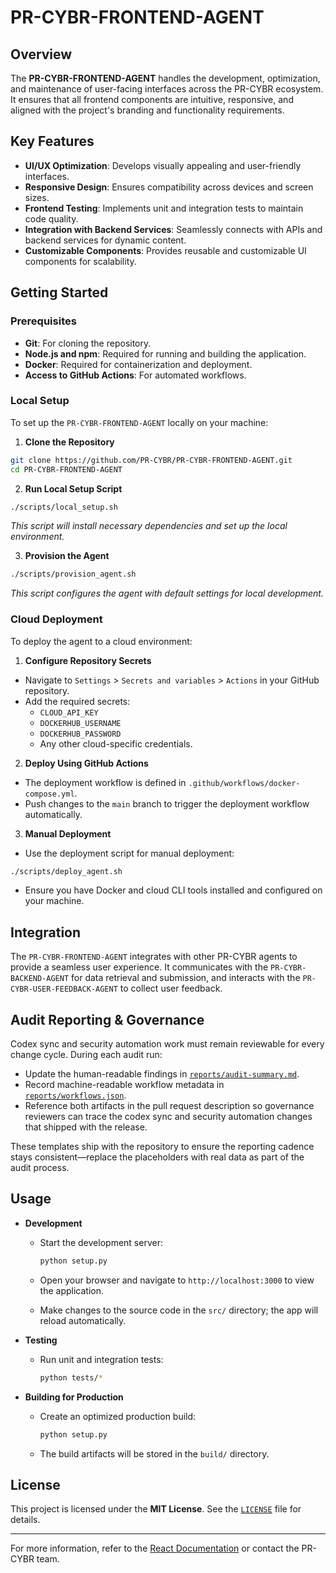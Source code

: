 <!--
Updates that need to be made:
1. 
-->

# PR-CYBR-FRONTEND-AGENT

## Overview

The **PR-CYBR-FRONTEND-AGENT** handles the development, optimization, and maintenance of user-facing interfaces across the PR-CYBR ecosystem. It ensures that all frontend components are intuitive, responsive, and aligned with the project's branding and functionality requirements.

## Key Features

- **UI/UX Optimization**: Develops visually appealing and user-friendly interfaces.
- **Responsive Design**: Ensures compatibility across devices and screen sizes.
- **Frontend Testing**: Implements unit and integration tests to maintain code quality.
- **Integration with Backend Services**: Seamlessly connects with APIs and backend services for dynamic content.
- **Customizable Components**: Provides reusable and customizable UI components for scalability.

## Getting Started

### Prerequisites

- **Git**: For cloning the repository.
- **Node.js and npm**: Required for running and building the application.
- **Docker**: Required for containerization and deployment.
- **Access to GitHub Actions**: For automated workflows.

### Local Setup

To set up the `PR-CYBR-FRONTEND-AGENT` locally on your machine:

1. **Clone the Repository**

```bash
git clone https://github.com/PR-CYBR/PR-CYBR-FRONTEND-AGENT.git
cd PR-CYBR-FRONTEND-AGENT
```

2. **Run Local Setup Script**

```bash
./scripts/local_setup.sh
```
_This script will install necessary dependencies and set up the local environment._

3. **Provision the Agent**

```bash
./scripts/provision_agent.sh
```
_This script configures the agent with default settings for local development._

### Cloud Deployment

To deploy the agent to a cloud environment:

1. **Configure Repository Secrets**

- Navigate to `Settings` > `Secrets and variables` > `Actions` in your GitHub repository.
- Add the required secrets:
   - `CLOUD_API_KEY`
   - `DOCKERHUB_USERNAME`
   - `DOCKERHUB_PASSWORD`
   - Any other cloud-specific credentials.

2. **Deploy Using GitHub Actions**

- The deployment workflow is defined in `.github/workflows/docker-compose.yml`.
- Push changes to the `main` branch to trigger the deployment workflow automatically.

3. **Manual Deployment**

- Use the deployment script for manual deployment:

```bash
./scripts/deploy_agent.sh
```

- Ensure you have Docker and cloud CLI tools installed and configured on your machine.

## Integration

The `PR-CYBR-FRONTEND-AGENT` integrates with other PR-CYBR agents to provide a seamless user experience. It communicates with the `PR-CYBR-BACKEND-AGENT` for data retrieval and submission, and interacts with the `PR-CYBR-USER-FEEDBACK-AGENT` to collect user feedback.

## Audit Reporting & Governance

Codex sync and security automation work must remain reviewable for every change cycle. During each audit run:

- Update the human-readable findings in [`reports/audit-summary.md`](reports/audit-summary.md).
- Record machine-readable workflow metadata in [`reports/workflows.json`](reports/workflows.json).
- Reference both artifacts in the pull request description so governance reviewers can trace the codex sync and security automation changes that shipped with the release.

These templates ship with the repository to ensure the reporting cadence stays consistent—replace the placeholders with real data as part of the audit process.

## Usage

- **Development**

  - Start the development server:

    ```bash
    python setup.py
    ```

  - Open your browser and navigate to `http://localhost:3000` to view the application.
  - Make changes to the source code in the `src/` directory; the app will reload automatically.

- **Testing**

  - Run unit and integration tests:

    ```bash
    python tests/*
    ```

- **Building for Production**

  - Create an optimized production build:

    ```bash
    python setup.py
    ```

  - The build artifacts will be stored in the `build/` directory.

## License

This project is licensed under the **MIT License**. See the [`LICENSE`](LICENSE) file for details.

---

For more information, refer to the [React Documentation](https://reactjs.org/docs/getting-started.html) or contact the PR-CYBR team.
